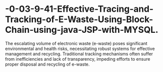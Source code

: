 # -0-03-9-41-Effective-Tracing-and-Tracking-of-E-Waste-Using-Block-Chain-using-java-JSP-with-MYSQL.
The escalating volume of electronic waste (e-waste) poses significant environmental and health risks, necessitating robust systems for effective management and recycling. Traditional tracking mechanisms often suffer from inefficiencies and lack of transparency, impeding efforts to ensure proper disposal and recycling of e-waste. 
